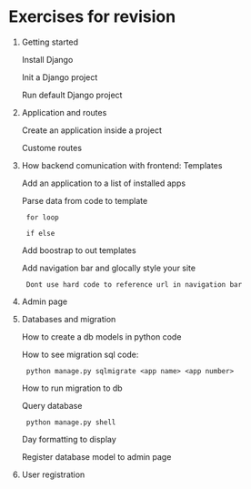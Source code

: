 # Exercises for revision

1. Getting started

	Install Django

	Init a Django project

	Run default Django project

2. Application and routes

	Create an application inside a project

	Custome routes

3. How backend comunication with frontend: Templates

	Add an application to a list of installed apps

	Parse data from code to template		

		for loop

		if else
	
	Add boostrap to out templates

	Add navigation bar and glocally style your site

		Dont use hard code to reference url in navigation bar

		
4. Admin page

	
5. Databases and migration

	How to create a db models in python code

	How to see migration sql code:

		python manage.py sqlmigrate <app name> <app number>

	How to run migration to db

	Query database
		
		python manage.py shell

	Day formatting to display

	Register database model to admin page

6. User registration

